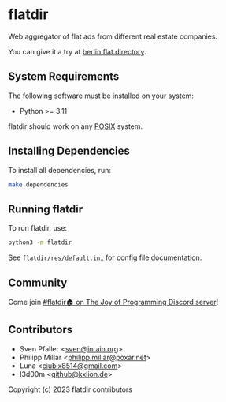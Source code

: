 # flatdir

Web aggregator of flat ads from different real estate companies.

You can give it a try at [berlin.flat.directory](https://berlin.flat.directory).

## System Requirements

The following software must be installed on your system:

* Python >= 3.11

flatdir should work on any [POSIX](https://en.wikipedia.org/wiki/POSIX) system.

## Installing Dependencies

To install all dependencies, run:

```sh
make dependencies
```

## Running flatdir

To run flatdir, use:

```sh
python3 -m flatdir
```

See `flatdir/res/default.ini` for config file documentation.

## Community

Come join [#flatdir🏠 on The Joy of Programming Discord server](https://discord.gg/h7yk8gNdrA)!

## Contributors

* Sven Pfaller &lt;sven@inrain.org>
* Philipp Millar &lt;philipp.millar@poxar.net>
* Luna &lt;ciubix8514@gmail.com>
* l3d00m &lt;github@kxlion.de>

Copyright (c) 2023 flatdir contributors
